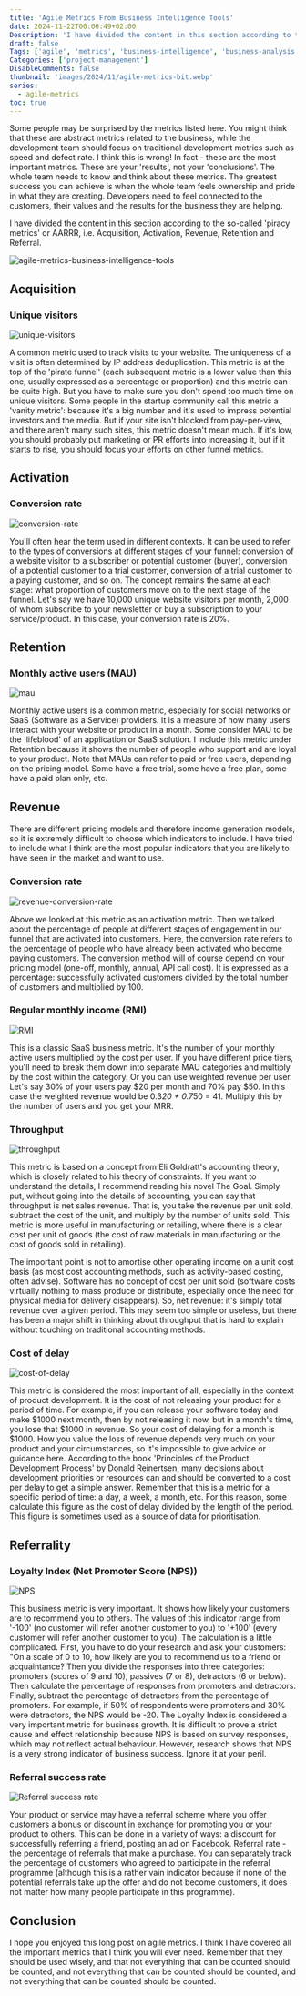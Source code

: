 ```yaml
---
title: 'Agile Metrics From Business Intelligence Tools'
date: 2024-11-22T00:06:49+02:00
Description: 'I have divided the content in this section according to the so-called "piracy metrics" or AARRR, i.e. Acquisition, Activation, Revenue, Retention and Referral.'
draft: false
Tags: ['agile', 'metrics', 'business-intelligence', 'business-analysis']
Categories: ['project-management']
DisableComments: false
thumbnail: 'images/2024/11/agile-metrics-bit.webp'
series:
  - agile-metrics
toc: true
---
```


Some people may be surprised by the metrics listed here. You might think that these are abstract metrics related to the business, while the development team should focus on traditional development metrics such as speed and defect rate. I think this is wrong! In fact - these are the most important metrics. These are your 'results', not your 'conclusions'. The whole team needs to know and think about these metrics. The greatest success you can achieve is when the whole team feels ownership and pride in what they are creating. Developers need to feel connected to the customers, their values and the results for the business they are helping.

I have divided the content in this section according to the so-called 'piracy metrics' or AARRR, i.e. Acquisition, Activation, Revenue, Retention and Referral.

![agile-metrics-business-intelligence-tools](/images/2024/11/agile-metrics-bit.webp)

## Acquisition

### Unique visitors

![unique-visitors](/images/2024/11/unique-visitors.webp)

A common metric used to track visits to your website. The uniqueness of a visit is often determined by IP address deduplication. This metric is at the top of the 'pirate funnel' (each subsequent metric is a lower value than this one, usually expressed as a percentage or proportion) and this metric can be quite high. But you have to make sure you don't spend too much time on unique visitors. Some people in the startup community call this metric a 'vanity metric': because it's a big number and it's used to impress potential investors and the media. But if your site isn't blocked from pay-per-view, and there aren't many such sites, this metric doesn't mean much. If it's low, you should probably put marketing or PR efforts into increasing it, but if it starts to rise, you should focus your efforts on other funnel metrics.

## Activation

### Conversion rate

![conversion-rate](/images/2024/11/activation-cr.webp)

You'll often hear the term used in different contexts. It can be used to refer to the types of conversions at different stages of your funnel: conversion of a website visitor to a subscriber or potential customer (buyer), conversion of a potential customer to a trial customer, conversion of a trial customer to a paying customer, and so on. The concept remains the same at each stage: what proportion of customers move on to the next stage of the funnel. Let's say we have 10,000 unique website visitors per month, 2,000 of whom subscribe to your newsletter or buy a subscription to your service/product. In this case, your conversion rate is 20%.

## Retention

### Monthly active users (MAU)

![mau](/images/2024/11/mau.webp)

Monthly active users is a common metric, especially for social networks or SaaS (Software as a Service) providers. It is a measure of how many users interact with your website or product in a month. Some consider MAU to be the 'lifeblood' of an application or SaaS solution. I include this metric under Retention because it shows the number of people who support and are loyal to your product. Note that MAUs can refer to paid or free users, depending on the pricing model. Some have a free trial, some have a free plan, some have a paid plan only, etc.

## Revenue

There are different pricing models and therefore income generation models, so it is extremely difficult to choose which indicators to include. I have tried to include what I think are the most popular indicators that you are likely to have seen in the market and want to use.

### Conversion rate

![revenue-conversion-rate](/images/2024/11/revenue-cr.webp)

Above we looked at this metric as an activation metric. Then we talked about the percentage of people at different stages of engagement in our funnel that are activated into customers. Here, the conversion rate refers to the percentage of people who have already been activated who become paying customers. The conversion method will of course depend on your pricing model (one-off, monthly, annual, API call cost). It is expressed as a percentage: successfully activated customers divided by the total number of customers and multiplied by 100.

### Regular monthly income (RMI)

![RMI](/images/2024/11/rmi.webp)

This is a classic SaaS business metric. It's the number of your monthly active users multiplied by the cost per user. If you have different price tiers, you'll need to break them down into separate MAU categories and multiply by the cost within the category. Or you can use weighted revenue per user. Let's say 30% of your users pay $20 per month and 70% pay $50. In this case the weighted revenue would be 0.3*20 + 0.7*50 = 41. Multiply this by the number of users and you get your MRR.

### Throughput

![throughput](/images/2024/11/throughput.webp)

This metric is based on a concept from Eli Goldratt's accounting theory, which is closely related to his theory of constraints. If you want to understand the details, I recommend reading his novel The Goal. Simply put, without going into the details of accounting, you can say that throughput is net sales revenue. That is, you take the revenue per unit sold, subtract the cost of the unit, and multiply by the number of units sold. This metric is more useful in manufacturing or retailing, where there is a clear cost per unit of goods (the cost of raw materials in manufacturing or the cost of goods sold in retailing).

The important point is not to amortise other operating income on a unit cost basis (as most cost accounting methods, such as activity-based costing, often advise). Software has no concept of cost per unit sold (software costs virtually nothing to mass produce or distribute, especially once the need for physical media for delivery disappears). So, net revenue: it's simply total revenue over a given period. This may seem too simple or useless, but there has been a major shift in thinking about throughput that is hard to explain without touching on traditional accounting methods.

### Cost of delay

![cost-of-delay](/images/2024/11/cost-of-delay.webp)

This metric is considered the most important of all, especially in the context of product development. It is the cost of not releasing your product for a period of time. For example, if you can release your software today and make $1000 next month, then by not releasing it now, but in a month's time, you lose that $1000 in revenue. So your cost of delaying for a month is $1000. How you value the loss of revenue depends very much on your product and your circumstances, so it's impossible to give advice or guidance here. According to the book 'Principles of the Product Development Process' by Donald Reinertsen, many decisions about development priorities or resources can and should be converted to a cost per delay to get a simple answer. Remember that this is a metric for a specific period of time: a day, a week, a month, etc. For this reason, some calculate this figure as the cost of delay divided by the length of the period. This figure is sometimes used as a source of data for prioritisation.

## Referrality

### Loyalty Index (Net Promoter Score (NPS))

![NPS](/images/2024/11/nps.webp)

This business metric is very important. It shows how likely your customers are to recommend you to others. The values of this indicator range from '-100' (no customer will refer another customer to you) to '+100' (every customer will refer another customer to you). The calculation is a little complicated. First, you have to do your research and ask your customers: "On a scale of 0 to 10, how likely are you to recommend us to a friend or acquaintance? Then you divide the responses into three categories: promoters (scores of 9 and 10), passives (7 or 8), detractors (6 or below). Then calculate the percentage of responses from promoters and detractors. Finally, subtract the percentage of detractors from the percentage of promoters. For example, if 50% of respondents were promoters and 30% were detractors, the NPS would be -20. The Loyalty Index is considered a very important metric for business growth. It is difficult to prove a strict cause and effect relationship because NPS is based on survey responses, which may not reflect actual behaviour. However, research shows that NPS is a very strong indicator of business success. Ignore it at your peril.

### Referral success rate

![Referral success rate](/images/2024/11/referral.webp)

Your product or service may have a referral scheme where you offer customers a bonus or discount in exchange for promoting you or your product to others. This can be done in a variety of ways: a discount for successfully referring a friend, posting an ad on Facebook. Referral rate - the percentage of referrals that make a purchase. You can separately track the percentage of customers who agreed to participate in the referral programme (although this is a rather vain indicator because if none of the potential referrals take up the offer and do not become customers, it does not matter how many people participate in this programme).

## Conclusion

I hope you enjoyed this long post on agile metrics. I think I have covered all the important metrics that I think you will ever need. Remember that they should be used wisely, and that not everything that can be counted should be counted, and not everything that can be counted should be counted, and not everything that can be counted should be counted.

